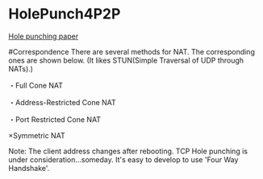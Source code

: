 # HolePunch4P2P

[Hole punching paper](http://www.brynosaurus.com/pub/net/p2pnat/)

#Correspondence
There are several methods for NAT. The corresponding ones are shown below.
(It likes STUN(Simple Traversal of UDP through NATs).)

・Full Cone NAT

・Address-Restricted Cone NAT

・Port Restricted Cone NAT

×Symmetric NAT

Note:
The client address changes after rebooting.
TCP Hole punching is under consideration...someday. It's easy to develop to use 
'Four Way Handshake'.
